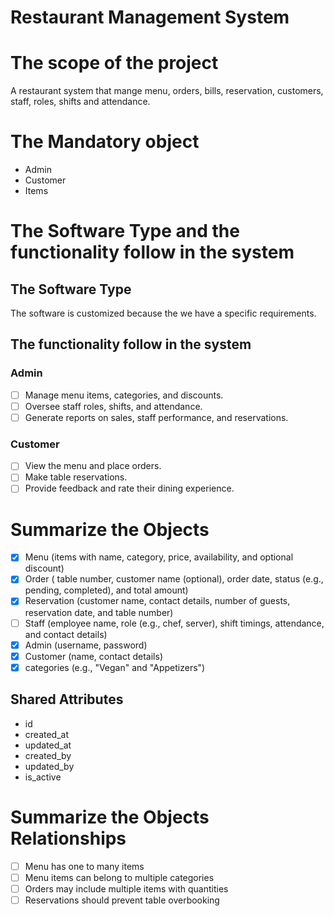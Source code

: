 # Restaurant Management System

# The scope of the project

A restaurant system that mange menu, orders, bills, reservation, customers, staff, roles, shifts and attendance.

# The Mandatory object

- Admin
- Customer
- Items

# The Software Type and the functionality follow in the system

## The Software Type

The software is customized because the we have a specific requirements.

## The functionality follow in the system

### Admin

- [ ] Manage menu items, categories, and discounts.
- [ ] Oversee staff roles, shifts, and attendance.
- [ ] Generate reports on sales, staff performance, and reservations.

### Customer

- [ ] View the menu and place orders.
- [ ] Make table reservations.
- [ ] Provide feedback and rate their dining experience.

# Summarize the Objects

- [x] Menu (items with name, category, price, availability, and optional discount)
- [x] Order ( table number, customer name (optional), order date, status (e.g., pending, completed), and total amount)
- [x] Reservation (customer name, contact details, number of guests, reservation date, and table number)
- [ ] Staff (employee name, role (e.g., chef, server), shift timings, attendance, and contact details)
- [x] Admin (username, password)
- [x] Customer (name, contact details)
- [x] categories (e.g., "Vegan" and "Appetizers")

## Shared Attributes

- id
- created_at
- updated_at
- created_by
- updated_by
- is_active

# Summarize the Objects Relationships

- [ ] Menu has one to many items
- [ ] Menu items can belong to multiple categories
- [ ] Orders may include multiple items with quantities
- [ ] Reservations should prevent table overbooking
